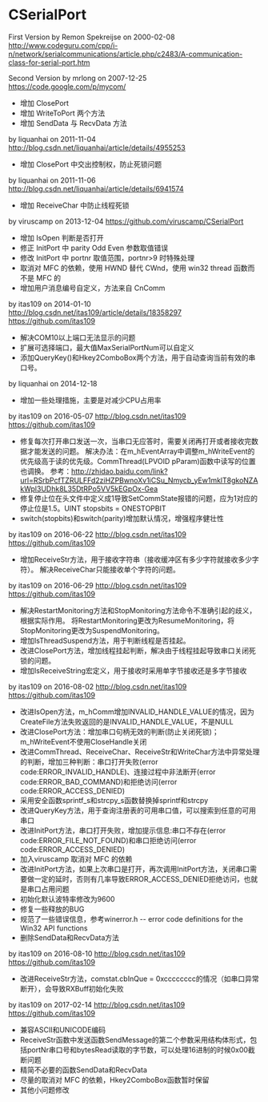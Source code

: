 CSerialPort
===========

First Version by Remon Spekreijse on 2000-02-08
http://www.codeguru.com/cpp/i-n/network/serialcommunications/article.php/c2483/A-communication-class-for-serial-port.htm


Second Version by mrlong on 2007-12-25
https://code.google.com/p/mycom/
* 增加 ClosePort
* 增加 WriteToPort 两个方法
* 增加 SendData 与 RecvData 方法


by liquanhai on 2011-11-04
http://blog.csdn.net/liquanhai/article/details/4955253
* 增加 ClosePort 中交出控制权，防止死锁问题


by liquanhai on 2011-11-06
http://blog.csdn.net/liquanhai/article/details/6941574
* 增加 ReceiveChar 中防止线程死锁


by viruscamp on 2013-12-04
https://github.com/viruscamp/CSerialPort
* 增加 IsOpen 判断是否打开
* 修正 InitPort 中 parity Odd Even 参数取值错误
* 修改 InitPort 中 portnr 取值范围，portnr>9 时特殊处理
* 取消对 MFC 的依赖，使用 HWND 替代 CWnd，使用 win32 thread 函数而不是 MFC 的
* 增加用户消息编号自定义，方法来自 CnComm


by itas109 on 2014-01-10
http://blog.csdn.net/itas109/article/details/18358297
https://github.com/itas109
* 解决COM10以上端口无法显示的问题 
* 扩展可选择端口，最大值MaxSerialPortNum可以自定义 
* 添加QueryKey()和Hkey2ComboBox两个方法，用于自动查询当前有效的串口号。


by liquanhai on 2014-12-18
* 增加一些处理措施，主要是对减少CPU占用率

by itas109 on 2016-05-07
http://blog.csdn.net/itas109
https://github.com/itas109
* 修复每次打开串口发送一次，当串口无应答时，需要关闭再打开或者接收完数据才能发送的问题。
  解决办法：在m_hEventArray中调整m_hWriteEvent的优先级高于读的优先级。CommThread(LPVOID pParam)函数中读写的位置也调换。
  参考：http://zhidao.baidu.com/link?url=RSrbPcfTZRULFFd2ziHZPBwnoXv1iCSu_Nmycb_yEw1mklT8gkoNZAkWpl3UDhk8L35DtRPo5VV5kEGpOx-Gea
* 修复停止位在头文件中定义成1导致SetCommState报错的问题，应为1对应的停止位是1.5。UINT stopsbits = ONESTOPBIT
* switch(stopbits)和switch(parity)增加默认情况，增强程序健壮性

by itas109 on 2016-06-22
http://blog.csdn.net/itas109
https://github.com/itas109
* 增加ReceiveStr方法，用于接收字符串（接收缓冲区有多少字符就接收多少字符）。
       解决ReceiveChar只能接收单个字符的问题。

by itas109 on 2016-06-29
http://blog.csdn.net/itas109
https://github.com/itas109
* 解决RestartMonitoring方法和StopMonitoring方法命令不准确引起的歧义，根据实际作用。
		将RestartMonitoring更改为ResumeMonitoring，将StopMonitoring更改为SuspendMonitoring。
* 增加IsThreadSuspend方法，用于判断线程是否挂起。
* 改进ClosePort方法，增加线程挂起判断，解决由于线程挂起导致串口关闭死锁的问题。
* 增加IsReceiveString宏定义，用于接收时采用单字节接收还是多字节接收

by itas109 on 2016-08-02
http://blog.csdn.net/itas109
https://github.com/itas109
* 改进IsOpen方法，m_hComm增加INVALID_HANDLE_VALUE的情况，因为CreateFile方法失败返回的是INVALID_HANDLE_VALUE，不是NULL
* 改进ClosePort方法：增加串口句柄无效的判断(防止关闭死锁)；m_hWriteEvent不使用CloseHandle关闭
* 改进CommThread、ReceiveChar、ReceiveStr和WriteChar方法中异常处理的判断，增加三种判断：串口打开失败(error code:ERROR_INVALID_HANDLE)、连接过程中非法断开(error code:ERROR_BAD_COMMAND)和拒绝访问(error code:ERROR_ACCESS_DENIED)
* 采用安全函数sprintf_s和strcpy_s函数替换掉sprintf和strcpy
* 改进QueryKey方法，用于查询注册表的可用串口值，可以搜索到任意的可用串口
* 改进InitPort方法，串口打开失败，增加提示信息:串口不存在(error code:ERROR_FILE_NOT_FOUND)和串口拒绝访问(error code:ERROR_ACCESS_DENIED)
* 加入viruscamp 取消对 MFC 的依赖
* 改进InitPort方法，如果上次串口是打开，再次调用InitPort方法，关闭串口需要做一定的延时，否则有几率导致ERROR_ACCESS_DENIED拒绝访问，也就是串口占用问题
* 初始化默认波特率修改为9600
* 修复一些释放的BUG
* 规范了一些错误信息，参考winerror.h --  error code definitions for the Win32 API functions
* 删除SendData和RecvData方法

by itas109 on 2016-08-10
http://blog.csdn.net/itas109
https://github.com/itas109
*  改进ReceiveStr方法，comstat.cbInQue = 0xcccccccc的情况（如串口异常断开），会导致RXBuff初始化失败

by itas109 on 2017-02-14
http://blog.csdn.net/itas109
https://github.com/itas109
* 兼容ASCII和UNICODE编码
* ReceiveStr函数中发送函数SendMessage的第二个参数采用结构体形式，包括portNr串口号和bytesRead读取的字节数，可以处理16进制的时候0x00截断问题
* 精简不必要的函数SendData和RecvData
* 尽量的取消对 MFC 的依赖，Hkey2ComboBox函数暂时保留
* 其他小问题修改
